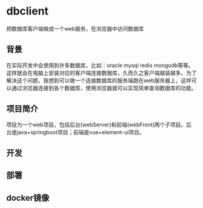 # dbclient
把数据库客户端做成一个web服务，在浏览器中访问数据库
## 背景
在实际开发中会使用到许多数据库，比如：oracle mysql redis mongodb等等。这样就会在电脑上安装对应的客户端连接数据库，久而久之客户端越装越多。为了解决这个问题，我想到可以做一个连接数据库的服务端跑在web服务器上，这样可以通过浏览器连接到各个数据库，使用浏览器就可以实现简单查询数据库的功能。
## 项目简介
项目为一个web项目，包括后台(webServer)和前端(webFront)两个子项目。后台是java+springboot项目；前端是vue+element-ui项目。
## 开发
## 部署
## docker镜像